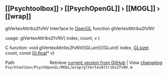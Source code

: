 ## [[Psychtoolbox]] &#8250; [[PsychOpenGL]] &#8250; [[MOGL]] &#8250; [[wrap]]

glVertexAttribs2fvNV  Interface to [OpenGL](OpenGL) function glVertexAttribs2fvNV  
  
usage:  glVertexAttribs2fvNV( index, count, v )  
  
C function:  void glVertexAttribs2fvNV[(GLuint]((GLuint) index, [GLsizei](GLsizei) count, const [GLfloat](GLfloat)\* v)  




<div class="code_header" style="text-align:right;">
  <span style="float:left;">Path&nbsp;&nbsp;</span> <span class="counter">Retrieve <a href=
  "https://raw.github.com/Psychtoolbox-3/Psychtoolbox-3/beta/Psychtoolbox/PsychOpenGL/MOGL/wrap/glVertexAttribs2fvNV.m">current version from GitHub</a> | View <a href=
  "https://github.com/Psychtoolbox-3/Psychtoolbox-3/commits/beta/Psychtoolbox/PsychOpenGL/MOGL/wrap/glVertexAttribs2fvNV.m">changelog</a></span>
</div>
<div class="code">
  <code>Psychtoolbox/PsychOpenGL/MOGL/wrap/glVertexAttribs2fvNV.m</code>
</div>

